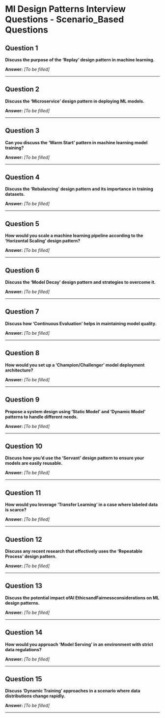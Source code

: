 # Ml Design Patterns Interview Questions - Scenario_Based Questions

## Question 1

**Discuss the purpose of the ‘Replay’ design pattern in machine learning.**

**Answer:** _[To be filled]_

---

## Question 2

**Discuss the ‘Microservice’ design pattern in deploying ML models.**

**Answer:** _[To be filled]_

---

## Question 3

**Can you discuss the ‘Warm Start’ pattern in machine learning model training?**

**Answer:** _[To be filled]_

---

## Question 4

**Discuss the ‘Rebalancing’ design pattern and its importance in training datasets.**

**Answer:** _[To be filled]_

---

## Question 5

**How would you scale a machine learning pipeline according to the ‘Horizontal Scaling’ design pattern?**

**Answer:** _[To be filled]_

---

## Question 6

**Discuss the ‘Model Decay’ design pattern and strategies to overcome it.**

**Answer:** _[To be filled]_

---

## Question 7

**Discuss how ‘Continuous Evaluation’ helps in maintaining model quality.**

**Answer:** _[To be filled]_

---

## Question 8

**How would you set up a ‘Champion/Challenger’ model deployment architecture?**

**Answer:** _[To be filled]_

---

## Question 9

**Propose a system design using ‘Static Model’ and ‘Dynamic Model’ patterns to handle different needs.**

**Answer:** _[To be filled]_

---

## Question 10

**Discuss how you’d use the ‘Servant’ design pattern to ensure your models are easily reusable.**

**Answer:** _[To be filled]_

---

## Question 11

**How would you leverage ‘Transfer Learning’ in a case where labeled data is scarce?**

**Answer:** _[To be filled]_

---

## Question 12

**Discuss any recent research that effectively uses the ‘Repeatable Process’ design pattern.**

**Answer:** _[To be filled]_

---

## Question 13

**Discuss the potential impact ofAI EthicsandFairnessconsiderations on ML design patterns.**

**Answer:** _[To be filled]_

---

## Question 14

**How would you approach ‘Model Serving’ in an environment with strict data regulations?**

**Answer:** _[To be filled]_

---

## Question 15

**Discuss ‘Dynamic Training’ approaches in a scenario where data distributions change rapidly.**

**Answer:** _[To be filled]_

---

